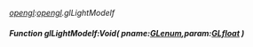_[opengl](../../modules/opengl/opengl-module.md):[opengl](../../modules/opengl/opengl-module.md).glLightModelf_
##### Function glLightModelf:Void( pname:[GLenum](../../modules/opengl/opengl-glenum.md),param:[GLfloat](../../modules/opengl/opengl-glfloat.md) )
